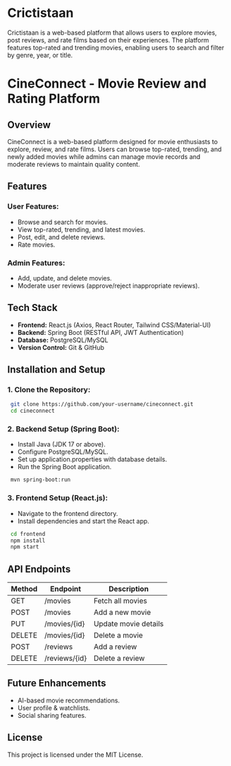# Crictistaan
Crictistaan is a web-based platform that allows users to explore movies, post reviews, and rate films based on their experiences. The platform features top-rated and trending movies, enabling users to search and filter by genre, year, or title.


# CineConnect - Movie Review and Rating Platform

## Overview
CineConnect is a web-based platform designed for movie enthusiasts to explore, review, and rate films. Users can browse top-rated, trending, and newly added movies while admins can manage movie records and moderate reviews to maintain quality content.

## Features
### **User Features:**
- Browse and search for movies.
- View top-rated, trending, and latest movies.
- Post, edit, and delete reviews.
- Rate movies.

### **Admin Features:**
- Add, update, and delete movies.
- Moderate user reviews (approve/reject inappropriate reviews).

## Tech Stack
- **Frontend:** React.js (Axios, React Router, Tailwind CSS/Material-UI)
- **Backend:** Spring Boot (RESTful API, JWT Authentication)
- **Database:** PostgreSQL/MySQL
- **Version Control:** Git & GitHub

## Installation and Setup
### **1. Clone the Repository:**
```sh
 git clone https://github.com/your-username/cineconnect.git
 cd cineconnect
```

### **2. Backend Setup (Spring Boot):**
- Install Java (JDK 17 or above).
- Configure PostgreSQL/MySQL.
- Set up application.properties with database details.
- Run the Spring Boot application.
```sh
 mvn spring-boot:run
```

### **3. Frontend Setup (React.js):**
- Navigate to the frontend directory.
- Install dependencies and start the React app.
```sh
 cd frontend
 npm install
 npm start
```

## API Endpoints
| Method | Endpoint               | Description          |
|--------|------------------------|----------------------|
| GET    | /movies                | Fetch all movies    |
| POST   | /movies                | Add a new movie     |
| PUT    | /movies/{id}           | Update movie details|
| DELETE | /movies/{id}           | Delete a movie      |
| POST   | /reviews               | Add a review        |
| DELETE | /reviews/{id}          | Delete a review     |

## Future Enhancements
- AI-based movie recommendations.
- User profile & watchlists.
- Social sharing features.

## License
This project is licensed under the MIT License.

